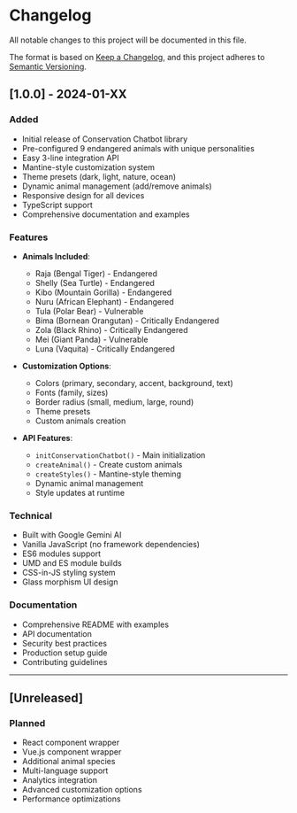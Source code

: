 # Changelog

All notable changes to this project will be documented in this file.

The format is based on [Keep a Changelog](https://keepachangelog.com/en/1.0.0/),
and this project adheres to [Semantic Versioning](https://semver.org/spec/v2.0.0.html).

## [1.0.0] - 2024-01-XX

### Added
- Initial release of Conservation Chatbot library
- Pre-configured 9 endangered animals with unique personalities
- Easy 3-line integration API
- Mantine-style customization system
- Theme presets (dark, light, nature, ocean)
- Dynamic animal management (add/remove animals)
- Responsive design for all devices
- TypeScript support
- Comprehensive documentation and examples

### Features
- **Animals Included**:
  - Raja (Bengal Tiger) - Endangered
  - Shelly (Sea Turtle) - Endangered
  - Kibo (Mountain Gorilla) - Endangered
  - Nuru (African Elephant) - Endangered
  - Tula (Polar Bear) - Vulnerable
  - Bima (Bornean Orangutan) - Critically Endangered
  - Zola (Black Rhino) - Critically Endangered
  - Mei (Giant Panda) - Vulnerable
  - Luna (Vaquita) - Critically Endangered

- **Customization Options**:
  - Colors (primary, secondary, accent, background, text)
  - Fonts (family, sizes)
  - Border radius (small, medium, large, round)
  - Theme presets
  - Custom animals creation

- **API Features**:
  - `initConservationChatbot()` - Main initialization
  - `createAnimal()` - Create custom animals
  - `createStyles()` - Mantine-style theming
  - Dynamic animal management
  - Style updates at runtime

### Technical
- Built with Google Gemini AI
- Vanilla JavaScript (no framework dependencies)
- ES6 modules support
- UMD and ES module builds
- CSS-in-JS styling system
- Glass morphism UI design

### Documentation
- Comprehensive README with examples
- API documentation
- Security best practices
- Production setup guide
- Contributing guidelines

---

## [Unreleased]

### Planned
- React component wrapper
- Vue.js component wrapper
- Additional animal species
- Multi-language support
- Analytics integration
- Advanced customization options
- Performance optimizations 